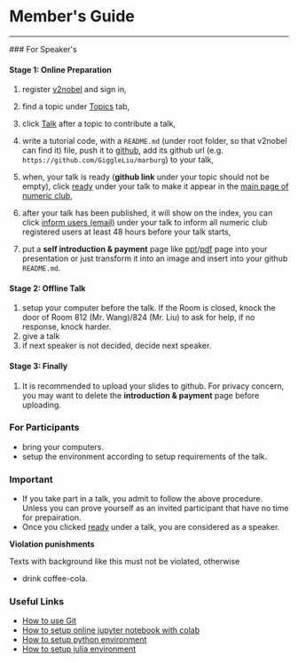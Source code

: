 # Member's Guide
<hr>
### For Speaker's

#### Stage 1: Online Preparation
1. register [v2nobel](/being/register/) and sign in,
2. find a topic under [Topics](/topics/list/) tab,
3. click <a href='#' class='btn btn-sm'><span class="glyphicon glyphicon-plus">Talk</a> after a topic to contribute a talk,
4. write <span class="bg-success">a tutorial code, with a `README.md`</span> (under root folder, so that v2nobel can find it) file,
push it to [github](https://github.com/), add its github url (e.g. `https://github.com/GiggleLiu/marburg`) to your talk,
5. when, your talk is ready (<span class="bg-success">**github link**</span> under your topic should not be empty), click <a href="#" class="btn btn-warning">ready</a> under your talk to make it appear in the [main page of numeric club](/),

6. after your talk has been published, it will show on the index, you can click <a href="#" class="btn btn-warning">inform users (email)</a> under your talk to <span class="bg-success">inform all numeric club registered users at least 48 hours before</span> your talk starts,
7. put a **self introduction & payment** page like [ppt](/static/other/intro.pptx)/[pdf](/static/other/intro.pdf) page into your presentation or just transform it into an image and insert into your github `README.md`.

#### Stage 2: Offline Talk
1. setup your computer before the talk. If the Room is closed,
knock the door of Room 812 (Mr. Wang)/824 (Mr. Liu) to ask for help, if no response, knock harder.
2. <span class="bg-success">give a talk</span>
3. if next speaker is not decided, decide next speaker.

#### Stage 3: Finally
1. It is recommended to upload your slides to github. For privacy concern, you may want to delete the **introduction & payment** page before uploading.

### For Participants
* <span class="bg-success">bring your computers</span>.
* <span class="bg-success">setup the environment</span> according to setup requirements of the talk.

### <span class="text-danger">Important</span>
* If you take part in a talk, you admit to follow the above procedure. Unless you can prove yourself as an invited participant that have no time for prepairation.
* Once you clicked <a href="#" class="btn btn-warning">ready</a> under a talk, you are considered as a speaker.

**Violation punishments**

Texts with <span class="bg-success">background like this</span> must not be violated, otherwise

* drink coffee-cola.

### Useful Links
* [How to use Git](http://git.huit.harvard.edu/guide/)
* [How to setup online jupyter notebook with colab](/help/colab/)
* [How to setup python environment](/help/python_setup/)
* [How to setup julia environment](/help/julia_setup/)
